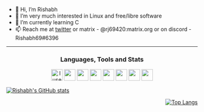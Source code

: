 <p align="center">
	
- 👋 Hi, I’m Rishabh 
- 👀 I’m very much interested in Linux and free/libre software   
- 🌱 I’m currently learning C
- 📫 Reach me at [twitter](https://twitter.com/Rishabh67028861) or matrix - @rj69420:matrix.org or on discord - Rishabh69#6396

</p>
	
<!---
Rishabh672003/Rishabh672003 is a ✨ special ✨ repository because its `README.md` (this file) appears on your GitHub profile.
You can click the Preview link to take a look at your changes.
--->

---

<h3 align="center"> Languages, Tools and Stats </h3>
<p align="center"> 
	<img src="https://img.icons8.com/material-sharp/48/4a90e2/arch-linux.png" alt="I use Arch btw" width="30"/>
	<img src="https://img.icons8.com/ios-filled/50/fa314a/git.png" width="30"/>
	<img src="https://img.icons8.com/color/512/c-programming.png" width="30"/>
	<img src="https://img.icons8.com/color/512/lua-language.png" width="30"/>
	<img src="https://img.icons8.com/ios-filled/50/4a90e2/python.png" width="30"/>
	<img src="https://img.icons8.com/ios-filled/50/4a90e2/c-plus-plus-logo.png" width="30"/>
	<img src="https://img.icons8.com/windows/96/fa314a/console.png" width="30"/>
	<img src="https://img.icons8.com/ios-filled/50/fa314a/java-coffee-cup-logo--v1.png" width="30"/>
</p>


<span align="center">

<div align="left">

[![Rishabh's GitHub stats](https://github-readme-stats.vercel.app/api?username=Rishabh672003&custom_title=My%20Github%20Stat's&show_icons=true&theme=dracula&border_radius=10&hide_border=true&bg_color=15,0d1117,1a1b26)](https://github.com/anuraghazra/github-readme-stats)

</div>

<div align="right">

[![Top Langs](https://github-readme-stats.vercel.app/api/top-langs/?username=Rishabh672003&hide=GLSL&theme=dracula&hide_border=true&border_radius=10&bg_color=15,0d1117,1a1b26&show_icons=true&layout=compact)](https://github.com/anuraghazra/github-readme-stats)

</div>
</span>

